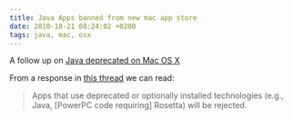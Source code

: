 ```yaml
---
title: Java Apps banned from new mac app store
date: 2010-10-21 08:24:02 +0200
tags: java, mac, osx
---
```


A follow up on [Java deprecated on Mac OS X](/2010/10/21/Java_deprecated_on_Mac_OS_X_)

From a response in [this thread](http://lists.apple.com/archives/Java-dev/2010/Oct/msg00121.html) we can read:

<blockquote>
Apps that use deprecated or optionally installed technologies (e.g., Java, [PowerPC code requiring] Rosetta) will be rejected.
</blockquote>
